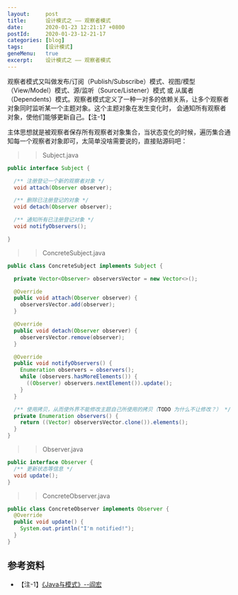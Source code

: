 ```yaml
---
layout:     post
title:      设计模式之 —— 观察者模式
date:       2020-01-23 12:21:17 +0800
postId:     2020-01-23-12-21-17
categories: [blog]
tags:       [设计模式]
geneMenu:   true
excerpt:    设计模式之 —— 观察者模式
---
```


观察者模式又叫做发布/订阅（Publish/Subscribe）模式、视图/模型（View/Model）模式、源/监听（Source/Listener）模式 或 
从属者（Dependents）模式。观察者模式定义了一种一对多的依赖关系，让多个观察者对象同时监听某一个主题对象。这个主题对象在发生变化时，
会通知所有观察者对象，使他们能够更新自己。【注-1】

主体思想就是被观察者保存所有观察者对象集合，当状态变化的时候，遍历集合通知每一个观察者对象即可，太简单没啥需要说的，直接贴源码吧：

>> Subject.java

```java
public interface Subject {

  /** 注册登记一个新的观察者对象 */
  void attach(Observer observer);

  /** 删除已注册登记的对象 */
  void detach(Observer observer);

  /** 通知所有已注册登记对象 */
  void notifyObservers();

}
```

>> ConcreteSubject.java

```java
public class ConcreteSubject implements Subject {

  private Vector<Observer> observersVector = new Vector<>();

  @Override
  public void attach(Observer observer) {
    observersVector.add(observer);
  }

  @Override
  public void detach(Observer observer) {
    observersVector.remove(observer);
  }

  @Override
  public void notifyObservers() {
    Enumeration observers = observers();
    while (observers.hasMoreElements()) {
      ((Observer) observers.nextElement()).update();
    }
  }

  /** 使用拷贝，从而使外界不能修改主题自己所使用的拷贝（TODO 为什么不让修改？） */
  private Enumeration observers() {
    return ((Vector) observersVector.clone()).elements();
  }
}
```

>> Observer.java

```java
public interface Observer {
  /** 更新状态等信息 */
  void update();
}
```

>> ConcreteObserver.java

```java
public class ConcreteObserver implements Observer {
  @Override
  public void update() {
    System.out.println("I'm notified!");
  }
}
```

## 参考资料

* 【注-1】[《Java与模式》--阎宏](https://book.douban.com/subject/1214074/)